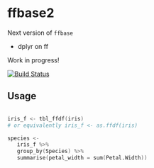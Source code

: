 ffbase2
=======

Next version of `ffbase`
- dplyr on ff

Work in progress!

[![Build Status](https://travis-ci.org/edwindj/ffbase2.svg?branch=master)](https://travis-ci.org/edwindj/ffbase2)

## Usage

```S

iris_f <- tbl_ffdf(iris)
# or equivalently iris_f <- as.ffdf(iris)

species <- 
   iris_f %>%
   group_by(Species) %>%
   summarise(petal_width = sum(Petal.Width))
```


